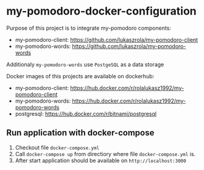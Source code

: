 # my-pomodoro-docker-configuration

Purpose of this project is to integrate my-pomodoro components:

- my-pomodoro-client: https://github.com/lukaszrola/my-pomodoro-client
- my-pomodoro-words: https://github.com/lukaszrola/my-pomodoro-words

Additionaly `my-pomodoro-words` use `PostgeSQL` as a data storage

Docker images of this projects are available on dockerhub:

- my-pomodoro-client: https://hub.docker.com/r/rolalukasz1992/my-pomodoro-client
- my-pomodoro-words: https://hub.docker.com/r/rolalukasz1992/my-pomodoro-words
- postgresql: https://hub.docker.com/r/bitnami/postgresql

## Run application with docker-compose

1. Checkout file `docker-compose.yml`
2. Call `docker-compose up` from directiory where file `docker-compose.yml` is.
3. After start application should be available on `http://localhost:3000`
